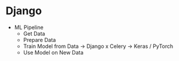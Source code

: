 # Django

- ML Pipeline
  - Get Data
  - Prepare Data
  - Train Model from Data -> Django x Celery -> Keras / PyTorch
  - Use Model on New Data
